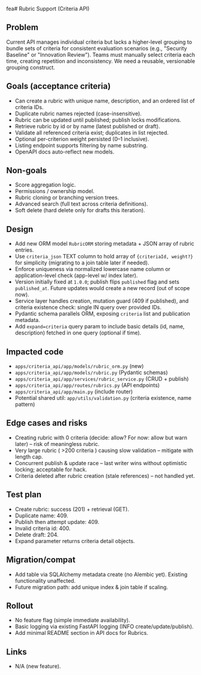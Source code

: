 fea# Rubric Support (Criteria API)

## Problem

Current API manages individual criteria but lacks a higher-level grouping to bundle sets of criteria for consistent evaluation scenarios (e.g., "Security Baseline" or "Innovation Review"). Teams must manually select criteria each time, creating repetition and inconsistency. We need a reusable, versionable grouping construct.

## Goals (acceptance criteria)

- Can create a rubric with unique name, description, and an ordered list of criteria IDs.
- Duplicate rubric names rejected (case-insensitive).
- Rubric can be updated until published; publish locks modifications.
- Retrieve rubric by id or by name (latest published or draft).
- Validate all referenced criteria exist; duplicates in list rejected.
- Optional per-criterion weight persisted (0–1 inclusive).
- Listing endpoint supports filtering by name substring.
- OpenAPI docs auto-reflect new models.

## Non-goals

- Score aggregation logic.
- Permissions / ownership model.
- Rubric cloning or branching version trees.
- Advanced search (full text across criteria definitions).
- Soft delete (hard delete only for drafts this iteration).

## Design

- Add new ORM model `RubricORM` storing metadata + JSON array of rubric entries.
- Use `criteria_json` TEXT column to hold array of `{criteriaId, weight?}` for simplicity (migrating to a join table later if needed).
- Enforce uniqueness via normalized lowercase name column or application-level check (app-level w/ index later).
- Version initially fixed at `1.0.0`; publish flips `published` flag and sets `published_at`. Future updates would create a new record (out of scope now).
- Service layer handles creation, mutation guard (409 if published), and criteria existence check: single IN query over provided IDs.
- Pydantic schema parallels ORM, exposing `criteria` list and publication metadata.
- Add `expand=criteria` query param to include basic details (id, name, description) fetched in one query (optional if time).

## Impacted code

- `apps/criteria_api/app/models/rubric_orm.py` (new)
- `apps/criteria_api/app/models/rubric.py` (Pydantic schemas)
- `apps/criteria_api/app/services/rubric_service.py` (CRUD + publish)
- `apps/criteria_api/app/routes/rubrics.py` (API endpoints)
- `apps/criteria_api/app/main.py` (include router)
- Potential shared util: `app/utils/validation.py` (criteria existence, name pattern)

## Edge cases and risks

- Creating rubric with 0 criteria (decide: allow? For now: allow but warn later) – risk of meaningless rubric.
- Very large rubric ( >200 criteria ) causing slow validation – mitigate with length cap.
- Concurrent publish & update race – last writer wins without optimistic locking; acceptable for hack.
- Criteria deleted after rubric creation (stale references) – not handled yet.

## Test plan

- Create rubric: success (201) + retrieval (GET).
- Duplicate name: 409.
- Publish then attempt update: 409.
- Invalid criteria id: 400.
- Delete draft: 204.
- Expand parameter returns criteria detail objects.

## Migration/compat

- Add table via SQLAlchemy metadata create (no Alembic yet). Existing functionality unaffected.
- Future migration path: add unique index & join table if scaling.

## Rollout

- No feature flag (simple immediate availability).
- Basic logging via existing FastAPI logging (INFO create/update/publish).
- Add minimal README section in API docs for Rubrics.

## Links

- N/A (new feature).
